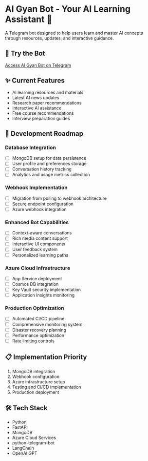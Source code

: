 # AI Gyan Bot - Your AI Learning Assistant 🤖

A Telegram bot designed to help users learn and master AI concepts through resources, updates, and interactive guidance.

## 🔗 Try the Bot
[Access AI Gyan Bot on Telegram](https://t.me/aikagyan_bot)

## ✨ Current Features
- AI learning resources and materials
- Latest AI news updates
- Research paper recommendations
- Interactive AI assistance
- Free course recommendations
- Interview preparation guides

## 🚧 Development Roadmap

### Database Integration
- [ ] MongoDB setup for data persistence
- [ ] User profile and preferences storage
- [ ] Conversation history tracking
- [ ] Analytics and usage metrics collection

### Webhook Implementation
- [ ] Migration from polling to webhook architecture
- [ ] Secure endpoint configuration
- [ ] Azure webhook integration

### Enhanced Bot Capabilities
- [ ] Context-aware conversations
- [ ] Rich media content support
- [ ] Interactive UI components
- [ ] User feedback system
- [ ] Personalized learning paths

### Azure Cloud Infrastructure
- [ ] App Service deployment
- [ ] Cosmos DB integration
- [ ] Key Vault security implementation
- [ ] Application Insights monitoring

### Production Optimization
- [ ] Automated CI/CD pipeline
- [ ] Comprehensive monitoring system
- [ ] Disaster recovery planning
- [ ] Performance optimization
- [ ] Rate limiting controls

## 📋 Implementation Priority
1. MongoDB integration
2. Webhook configuration
3. Azure infrastructure setup
4. Testing and CI/CD implementation
5. Production deployment

## 🛠️ Tech Stack
- Python
- FastAPI
- MongoDB
- Azure Cloud Services
- python-telegram-bot
- LangChain
- OpenAI GPT